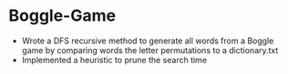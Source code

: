 # Boggle-Game
* Wrote a DFS recursive method to generate all words from a Boggle game by comparing words the letter permutations to a dictionary.txt
* Implemented a heuristic to prune the search time
